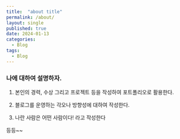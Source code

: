 ```yaml
---
title:  "about title"
permalink: /about/
layout: single
published: true
date: 2024-01-13
categories:
  - Blog
tags:
  - Blog
---
```



### 나에 대하여 설명하자. 

1. 본인의 경력, 수상 그리고 프로젝트 등을 작성하여 포트폴리오로 활용한다. 

2. 블로그를 운영하는 각오나 방향성에 대하여 작성한다. 

3. 나란 사람은 어떤 사람이다! 라고 작성한다 

등등~~